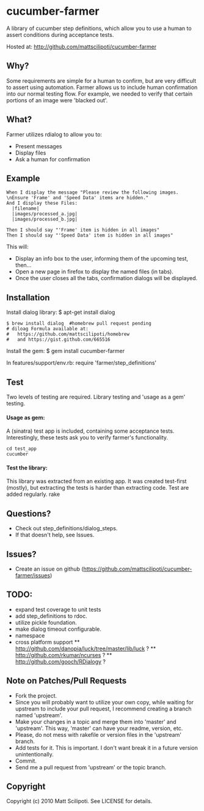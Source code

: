 # cucumber-farmer

A library of cucumber step definitions, which allow you to use a human to assert conditions during acceptance tests.

Hosted at: http://github.com/mattscilipoti/cucumber-farmer

## Why?
Some requirements are simple for a human to confirm, but are very difficult to assert using automation.
Farmer allows us to include human confirmation into our normal testing flow.
For example, we needed to verify that certain portions of an image were 'blacked out'.

## What?
Farmer utilizes rdialog to allow you to:
* Present messages
* Display files
* Ask a human for confirmation

## Example
    When I display the message "Please review the following images.  \nEnsure 'Frame' and 'Speed Data' items are hidden."
    And I display these Files:
      |filename|
      |images/processed_a.jpg|
      |images/processed_b.jpg|

    Then I should say "'Frame' item is hidden in all images"
    Then I should say "'Speed Data' item is hidden in all images"

This will:
* Display an info box to the user, informing them of the upcoming test, then...
* Open a new page in firefox to display the named files (in tabs).
* Once the user closes all the tabs, confirmation dialogs will be displayed.

## Installation

Install dialog library:
    $ apt-get install dialog

    $ brew install dialog  #homebrew pull request pending
    # diloag Formula available at:
    #   https://github.com/mattscilipoti/homebrew
    #   and https://gist.github.com/665516

Install the gem:
    $ gem install cucumber-farmer

In features/support/env.rb:
    require 'farmer/step_definitions'

## Test
Two levels of testing are required.  Library testing and 'usage as a gem' testing.
#### Usage as gem:
A (sinatra) test app is included, containing some acceptance tests.
Interestingly, these tests ask you to verify farmer's functionality.

    cd test_app
    cucumber

#### Test the library:
This library was extracted from an existing app.
It was created test-first (mostly), but extracting the tests is harder than extracting code.
Test are added regularly.
  rake

## Questions?
* Check out step_definitions/dialog_steps.
* If that doesn't help, see Issues.

## Issues?
* Create an issue on github (https://github.com/mattscilipoti/cucumber-farmer/issues)


## TODO:
* expand test coverage to unit tests
* add step_definitions to rdoc.
* utilize pickle foundation.
* make dialog timeout configurable.
* namespace
* cross platform support
** http://github.com/danopia/luck/tree/master/lib/luck ?
** http://github.com/rkumar/ncurses ?
** http://github.com/gooch/RDialogy ?

## Note on Patches/Pull Requests
* Fork the project.
* Since you will probably want to utilize your own copy, while waiting for upstream to include your pull request,
  I recommend creating a branch named 'upstream'.
* Make your changes in a topic and merge them into 'master' and 'upstream'.
  This way, 'master' can have your readme, version, etc.
* Please, do not mess with rakefile or version files in the 'upstream' branch.
* Add tests for it. This is important.  I don't want break it in a
  future version unintentionally.
* Commit.
* Send me a pull request from 'upstream' or the topic branch.

## Copyright

Copyright (c) 2010 Matt Scilipoti. See LICENSE for details.

<script type="text/javascript" src="http://www.ohloh.net/p/485563/widgets/project_thin_badge.js"></script>
